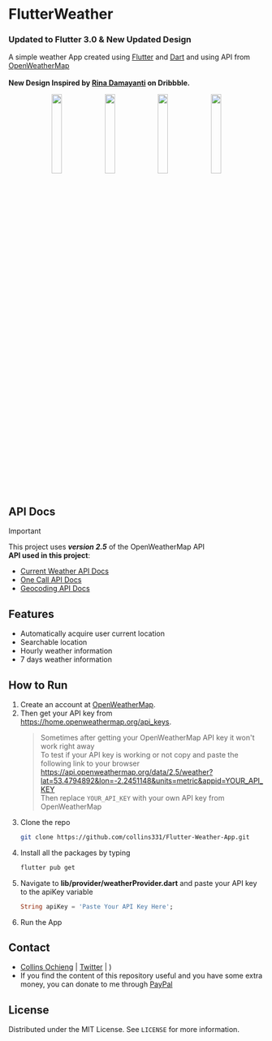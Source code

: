# FlutterWeather
### Updated to Flutter 3.0 & New Updated Design

A simple weather App created using [Flutter](https://flutter.dev/) and [Dart](https://dart.dev/) and using API from [OpenWeatherMap](https://openweathermap.org/)</br></br>
**New Design Inspired by [Rina Damayanti](https://dribbble.com/shots/23103004-Weather-Mobile-App) on Dribbble.**</br>

<p align="center">
<img src="https://github.com/ArizArmeidi/FlutterWeather/assets/60814961/ab3f4a18-e6bb-4688-b70b-305611d7e8b5" width="20%"></img> 
<img src="https://github.com/ArizArmeidi/FlutterWeather/assets/60814961/95cba2e0-62b7-40b5-93b2-f16ee95c96a1" width="20%"></img> 
<img src="https://github.com/ArizArmeidi/FlutterWeather/assets/60814961/9638b4d9-ec4d-4401-9052-dacaac2f7ef6" width="20%"></img> 
<img src="https://github.com/ArizArmeidi/FlutterWeather/assets/60814961/5189de89-1a3d-499a-867b-d12b856653a6" width="20%"></img>
</p>

## API Docs   
> [!IMPORTANT] 
> This project uses **_version 2.5_** of the OpenWeatherMap API</br>
> **API used in this project**:</br>
> - [Current Weather API Docs](https://openweathermap.org/current#one)</br>
> - [One Call API Docs](https://openweathermap.org/api/one-call-api#data)</br>
> - [Geocoding API Docs](https://openweathermap.org/api/geocoding-api)</br>


## Features      
- Automatically acquire user current location
- Searchable location
- Hourly weather information
- 7 days weather information          


## How to Run
1. Create an account at [OpenWeatherMap](https://openweathermap.org/).
2. Then get your API key from https://home.openweathermap.org/api_keys.
   >Sometimes after getting your OpenWeatherMap API key it won't work right away </br>
   >To test if your API key is working or not copy and paste the following link to your browser</br>
   >https://api.openweathermap.org/data/2.5/weather?lat=53.4794892&lon=-2.2451148&units=metric&appid=YOUR_API_KEY</br>
   >Then replace `YOUR_API_KEY` with your own API key from OpenWeatherMap
3. Clone the repo
   ```sh
   git clone https://github.com/collins331/Flutter-Weather-App.git
   ```
4. Install all the packages by typing
   ```sh
   flutter pub get
   ```
5. Navigate to **lib/provider/weatherProvider.dart** and paste your API key to the apiKey variable
   ```dart
   String apiKey = 'Paste Your API Key Here';
   ```
6. Run the App

## Contact
- [Collins Ochieng](https://github.com/Collins331/) | [Twitter](https://twitter.com/collyns_codes) | )
- If you find the content of this repository useful and you have some extra money, you can donate to me through [PayPal](https://www.paypal.com/paypalme/collinsochieng)

## License
Distributed under the MIT License. See `LICENSE` for more information.
